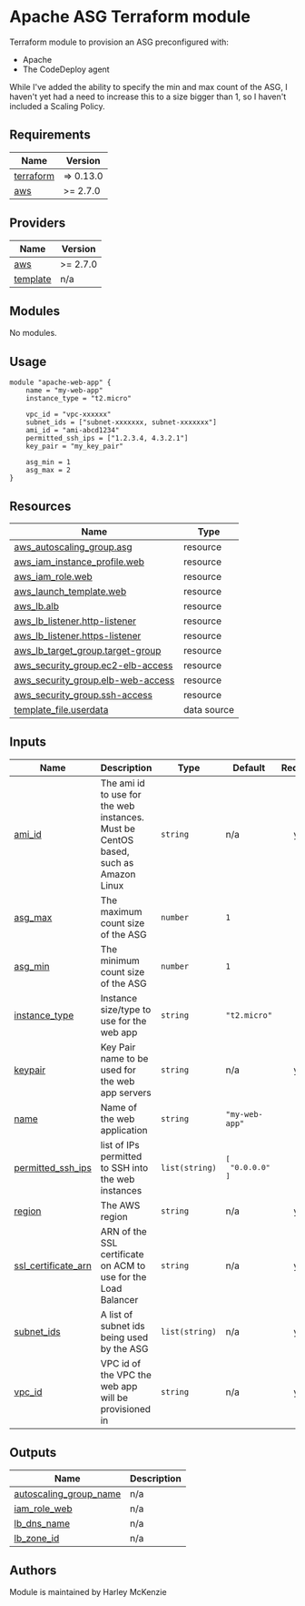 <!-- BEGIN_TF_DOCS -->
# Apache ASG Terraform module
Terraform module to provision an ASG preconfigured with:
* Apache
* The CodeDeploy agent

While I've added the ability to specify the min and max count of the ASG, I haven't yet had a need to increase this to a size bigger than 1, so I haven't included a Scaling Policy.

## Requirements

| Name | Version |
|------|---------|
| <a name="requirement_terraform"></a> [terraform](#requirement\_terraform) | => 0.13.0 |
| <a name="requirement_aws"></a> [aws](#requirement\_aws) | >= 2.7.0 |

## Providers

| Name | Version |
|------|---------|
| <a name="provider_aws"></a> [aws](#provider\_aws) | >= 2.7.0 |
| <a name="provider_template"></a> [template](#provider\_template) | n/a |

## Modules

No modules.

## Usage
```hcl
module "apache-web-app" {
    name = "my-web-app"
    instance_type = "t2.micro"
    
    vpc_id = "vpc-xxxxxx"
    subnet_ids = ["subnet-xxxxxxx, subnet-xxxxxxx"]
    ami_id = "ami-abcd1234"
    permitted_ssh_ips = ["1.2.3.4, 4.3.2.1"]
    key_pair = "my_key_pair"

    asg_min = 1
    asg_max = 2
}
```

## Resources

| Name | Type |
|------|------|
| [aws_autoscaling_group.asg](https://registry.terraform.io/providers/hashicorp/aws/latest/docs/resources/autoscaling_group) | resource |
| [aws_iam_instance_profile.web](https://registry.terraform.io/providers/hashicorp/aws/latest/docs/resources/iam_instance_profile) | resource |
| [aws_iam_role.web](https://registry.terraform.io/providers/hashicorp/aws/latest/docs/resources/iam_role) | resource |
| [aws_launch_template.web](https://registry.terraform.io/providers/hashicorp/aws/latest/docs/resources/launch_template) | resource |
| [aws_lb.alb](https://registry.terraform.io/providers/hashicorp/aws/latest/docs/resources/lb) | resource |
| [aws_lb_listener.http-listener](https://registry.terraform.io/providers/hashicorp/aws/latest/docs/resources/lb_listener) | resource |
| [aws_lb_listener.https-listener](https://registry.terraform.io/providers/hashicorp/aws/latest/docs/resources/lb_listener) | resource |
| [aws_lb_target_group.target-group](https://registry.terraform.io/providers/hashicorp/aws/latest/docs/resources/lb_target_group) | resource |
| [aws_security_group.ec2-elb-access](https://registry.terraform.io/providers/hashicorp/aws/latest/docs/resources/security_group) | resource |
| [aws_security_group.elb-web-access](https://registry.terraform.io/providers/hashicorp/aws/latest/docs/resources/security_group) | resource |
| [aws_security_group.ssh-access](https://registry.terraform.io/providers/hashicorp/aws/latest/docs/resources/security_group) | resource |
| [template_file.userdata](https://registry.terraform.io/providers/hashicorp/template/latest/docs/data-sources/file) | data source |

## Inputs

| Name | Description | Type | Default | Required |
|------|-------------|------|---------|:--------:|
| <a name="input_ami_id"></a> [ami\_id](#input\_ami\_id) | The ami id to use for the web instances. Must be CentOS based, such as Amazon Linux | `string` | n/a | yes |
| <a name="input_asg_max"></a> [asg\_max](#input\_asg\_max) | The maximum count size of the ASG | `number` | `1` | no |
| <a name="input_asg_min"></a> [asg\_min](#input\_asg\_min) | The minimum count size of the ASG | `number` | `1` | no |
| <a name="input_instance_type"></a> [instance\_type](#input\_instance\_type) | Instance size/type to use for the web app | `string` | `"t2.micro"` | no |
| <a name="input_keypair"></a> [keypair](#input\_keypair) | Key Pair name to be used for the web app servers | `string` | n/a | yes |
| <a name="input_name"></a> [name](#input\_name) | Name of the web application | `string` | `"my-web-app"` | no |
| <a name="input_permitted_ssh_ips"></a> [permitted\_ssh\_ips](#input\_permitted\_ssh\_ips) | list of IPs permitted to SSH into the web instances | `list(string)` | <pre>[<br>  "0.0.0.0"<br>]</pre> | no |
| <a name="input_region"></a> [region](#input\_region) | The AWS region | `string` | n/a | yes |
| <a name="input_ssl_certificate_arn"></a> [ssl\_certificate\_arn](#input\_ssl\_certificate\_arn) | ARN of the SSL certificate on ACM to use for the Load Balancer | `string` | n/a | yes |
| <a name="input_subnet_ids"></a> [subnet\_ids](#input\_subnet\_ids) | A list of subnet ids being used by the ASG | `list(string)` | n/a | yes |
| <a name="input_vpc_id"></a> [vpc\_id](#input\_vpc\_id) | VPC id of the VPC the web app will be provisioned in | `string` | n/a | yes |

## Outputs

| Name | Description |
|------|-------------|
| <a name="output_autoscaling_group_name"></a> [autoscaling\_group\_name](#output\_autoscaling\_group\_name) | n/a |
| <a name="output_iam_role_web"></a> [iam\_role\_web](#output\_iam\_role\_web) | n/a |
| <a name="output_lb_dns_name"></a> [lb\_dns\_name](#output\_lb\_dns\_name) | n/a |
| <a name="output_lb_zone_id"></a> [lb\_zone\_id](#output\_lb\_zone\_id) | n/a |

## Authors
Module is maintained by Harley McKenzie
<!-- END_TF_DOCS -->